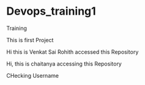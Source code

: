 # Devops_training1
Training

This is first Project




Hi this is Venkat Sai Rohith accessed this Repository


Hi, this is chaitanya accessing this Repository

CHecking Username

